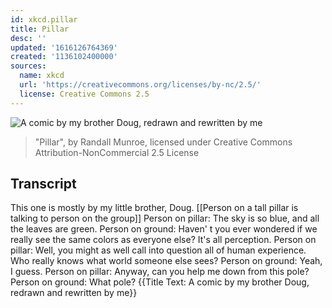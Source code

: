 ```yaml
---
id: xkcd.pillar
title: Pillar
desc: ''
updated: '1616126764369'
created: '1136102400000'
sources:
  name: xkcd
  url: 'https://creativecommons.org/licenses/by-nc/2.5/'
  license: Creative Commons 2.5
---
```

![A comic by my brother Doug, redrawn and rewritten by me](https://imgs.xkcd.com/comics/pillar.jpg)
> "Pillar", by Randall Munroe, licensed under Creative Commons Attribution-NonCommercial 2.5 License

## Transcript
This one is mostly by my little brother, Doug.
[[Person on a tall pillar is talking to person on the group]]
Person on pillar: The sky is so blue, and all the leaves are green.
Person on ground: Haven' t you ever wondered if we really see the same colors as everyone else? It's all perception.
Person on pillar: Well, you might as well call into question all of human experience. Who really knows what world someone else sees?
Person on ground: Yeah, I guess.
Person on pillar: Anyway, can you help me down from this pole?
Person on ground: What pole?
{{Title Text: A comic by my brother Doug, redrawn and rewritten by me}}
